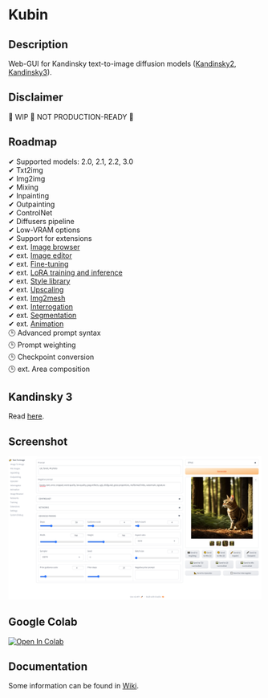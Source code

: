 
# Kubin

## Description

Web-GUI for Kandinsky text-to-image diffusion models ([Kandinsky2](https://github.com/ai-forever/Kandinsky-2/), [Kandinsky3](https://github.com/ai-forever/Kandinsky-3)).

## Disclaimer

🚧 WIP 🚧 NOT PRODUCTION-READY 🚧 

## Roadmap

✔ Supported models: 2.0, 2.1, 2.2, 3.0 <br>
✔ Txt2img <br>
✔ Img2img <br>
✔ Mixing <br>
✔ Inpainting  <br>
✔ Outpainting <br>
✔ ControlNet <br>
✔ Diffusers pipeline <br>
✔ Low-VRAM options <br>
✔ Support for extensions <br>
✔ ext. [Image browser](https://github.com/seruva19/kubin-extensions) <br>
✔ ext. [Image editor](https://github.com/seruva19/kubin-extensions) <br>
✔ ext. [Fine-tuning](https://github.com/seruva19/kubin-extensions) <br>
✔ ext. [LoRA training and inference](https://github.com/seruva19/kubin-extensions) <br>
✔ ext. [Style library](https://github.com/seruva19/kubin-extensions) <br>
✔ ext. [Upscaling](https://github.com/seruva19/kubin-extensions) <br>
✔ ext. [Img2mesh](https://github.com/seruva19/kubin-extensions) <br>
✔ ext. [Interrogation](https://github.com/seruva19/kubin-extensions) <br>
✔ ext. [Segmentation](https://github.com/seruva19/kubin-extensions) <br>
✔ ext. [Animation](https://github.com/seruva19/kubin-extensions) <br>
🕒 Advanced prompt syntax <br>
🕒 Prompt weighting <br>
🕒 Checkpoint conversion <br>
🕒 ext. Area composition <br>

## Kandinsky 3

Read [here](https://github.com/seruva19/kubin/wiki/Docs#kandinsky-3).

## Screenshot
	
![img](/sshots/screenshot.png)

## Google Colab

[![Open In Colab](https://colab.research.google.com/assets/colab-badge.svg)](https://colab.research.google.com/drive/1lx4lQS61hYb02BSoAoJUAVwPr7PhhkJt)
<br>

## Documentation

Some information can be found in [Wiki](https://github.com/seruva19/kubin/wiki/Docs).


